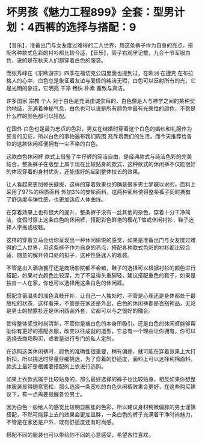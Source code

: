 # 坏男孩《魅力工程899》全套：型男计划：4西裤的选择与搭配：9

【音乐】，准备出门与女友度过难得的二人世界，用这条裤子作为自身的亮点，搭配各种款式色彩的衬衫都比较合适，【音乐】，管子右观里记载，九合十节军服白色，说的是在秋天人们都穿着白色的服装。

而张秀峰在《东欧游宗》四季在福切克公园里面也提到过，在欧洲 在捷克 在布拉格人的心中，白色总是象征着友谊与爱情的纯洁无暇，白色可以反射所有的光，它是光明的象征，它明亮 干净 畅快 朴素 雅致与真洁。

许多国家 宗教 个人 对于白色是充满虔诚崇拜的，白色像是人与神学之间的某种契约地结，充满着神秘气息，白色也可以说是所有颜色中最有光荣性的颜色，不管是什么样的颜色都可以搭配。

在国外 白色也是最为忠贞的色彩，男女在结婚时穿着这个白色的婚纱和礼服作为誓言的见证，所以白色的事物遍布我们周围 充斥着我们的生活，而今天推荐给各位的这款休闲裤便拥有一尘不染的白色。

这款白色休闲裤 款式上借鉴了牛仔裤的简洁自由，是经典款式与纯洁色彩的完美结合，整条裤子在版型上属于现在比较贴身的款式，这种款式的休闲裤不仅能很好的体现穿着的身材优势，还能很好的起到整体拉长的效果。

让人看起来更加修长挺拔，这样的穿着效果也的确是很多男士梦寐以求的，面料上采用了97%的棉质面料 外加3%的安轮面料，这两种面料使得整条裤子同时拥有了舒适度与弹性感，也更加适应人体曲线。

在穿着效果上也有很大的提升，整条裤子没有一丝其他的杂色，穿着十分干净简洁，度假时穿上这条白色的休闲裤，搭配彩色鲜艳的樱花T恤或休闲衬衫，鞋子选择人字拖或板鞋。

这样的穿着立马会给你呈现出一种休闲愉悦的感觉，如果是准备出门与女友度过难得的二人世界，用这条裤子作为自身的亮点，搭配各种款式色彩的衬衫都比较合适，随意的解开领口处的扣子，这种性感迷人的着装。

不管是出入酒店餐厅还是商场影院都不会错，鞋子的选择可以根据衬衫的颜色进行搭配，如果衬衣颜色比较深，为了不显得头重脚轻，建议搭配重色的鞋子，如果是独自一人在家，你也可以选择用这条白色的休闲裤。

搭配含蓄温柔的浅色真枝开衫，让自己一人独处时，不管是心理还是身体都处于最放松的状态，这样看来，不管是在家还是外出，白色的休闲裤都是百搭神品，无论是男士的抛露衫还是休闲西装外套，它都可以与之很好的融合。

使得整体感觉时尚清新，不管你是被白色的本身所吸引，还是白色的休闲裤能够帮助你有更好的搭配衣服，改变以往成就的造型，它总有一个理由让你拥有，你可以选择去商场购买，或者是进行专门的私人定制。

在选购这类休闲裤时，颜色的准确性很重要，稍有偏差，就可能在穿着效果上大打折扣，所以挑选时尽量仔细挑选，为了穿着的舒适度，面料上可以选择纯棉面料，款式上最好是根据要搭配的上衣进行选购。

如果上衣款式属于比较贴身的，那么最好选择的裤子也比较贴身，相反如果你想整体服装显得随意宽松，那么选择一条宽松的白色休闲裤效果会更好，在这些购买建议下，有一点需要提醒各位男士。

因为白色一般给人的感觉比较明显膨胀的色彩，所以建议身材稍微偏胖的男士谨慎搭配，不然可能穿上去的效果会更加显胖，一条白色的裤子充满着干净时尚魅力，不管是在家还是户外，既有舒适度还有时尚感。

搭配不同的服装也可以带给你不同的心意感受，希望各位喜欢。